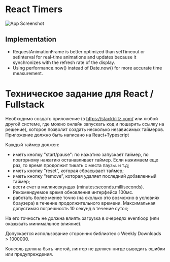 # React Timers

![App Screenshot](https://i.imgur.com/VOSeQNG_d.webp?maxwidth=760&fidelity=grand)


## Implementation

- RequestAnimationFrame is better optimized than setTimeout or setInterval for real-time animations and updates because it synchronizes with the refresh rate of the display.
- Using performance.now() instead of Date.now() for more accurate time measurement.


# Техническое задание для React / Fullstack

Необходимо создать приложение (в https://stackblitz.com/ или любой другой системе, где можно онлайн запускать код и пошарить ссылку на решение), которое позволит создать несколько независимых таймеров. Приложение должно быть написано на React+Typescript

Каждый таймер должен:

- иметь кнопку "start/pause": по нажатию запускает таймер, по повторному нажатию останавливает таймер. Если нажимаем еще раз, то время продолжит тикать с места паузы. и т.д;
- иметь кнопку "reset", которая сбрасывает таймер;
- иметь кнопку “remove”, которая удаляет последний добавленный таймер;
- вести счет в миллисекундах (minutes:seconds.milliseconds). Рекомендуемое время обновления интерфейса 100мс.
- работать более менее точно (на сколько это возможно в условиях браузера) в течение продолжительного времени. Максимальная допустимая погрешность 10 секунд в течение суток;

На его точность не должна влиять загрузка в очередях eventloop (или оказывать минимальное влияние).

Допускается использование сторонних библиотек с Weekly Downloads > 1000000.

Консоль должна быть чистой, линтер не должен нигде выводить ошибки или предупреждения.